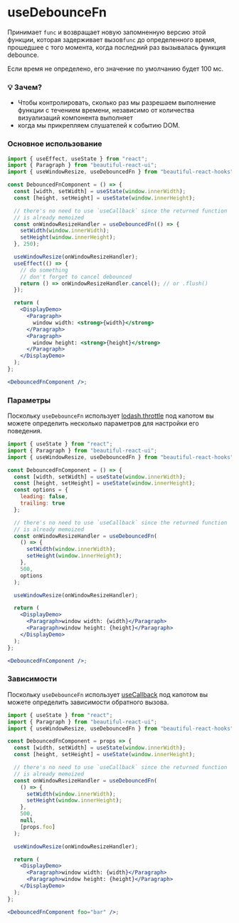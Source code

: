 # useDebounceFn

Принимает `func` и возвращает новую запомненную версию этой функции, которая задерживает вызов`func` до определенного
время, прошедшее с того момента, когда последний раз вызывалась функция debounce.

Если время не определено, его значение по умолчанию будет 100 мс.

### 💡 Зачем?

- Чтобы контролировать, сколько раз мы разрешаем выполнение функции с течением времени, независимо от количества визуализаций компонента
  выполняет
- когда мы прикрепляем слушателей к событию DOM.

### Основное использование

```jsx harmony
import { useEffect, useState } from "react";
import { Paragraph } from "beautiful-react-ui";
import { useWindowResize, useDebouncedFn } from "beautiful-react-hooks";

const DebouncedFnComponent = () => {
  const [width, setWidth] = useState(window.innerWidth);
  const [height, setHeight] = useState(window.innerHeight);

  // there's no need to use `useCallback` since the returned function
  // is already memoized
  const onWindowResizeHandler = useDebouncedFn(() => {
    setWidth(window.innerWidth);
    setHeight(window.innerHeight);
  }, 250);

  useWindowResize(onWindowResizeHandler);
  useEffect(() => {
    // do something
    // don't forget to cancel debounced
    return () => onWindowResizeHandler.cancel(); // or .flush()
  });

  return (
    <DisplayDemo>
      <Paragraph>
        window width: <strong>{width}</strong>
      </Paragraph>
      <Paragraph>
        window height: <strong>{height}</strong>
      </Paragraph>
    </DisplayDemo>
  );
};

<DebouncedFnComponent />;
```

### Параметры

Поскольку `useDebounceFn` использует [lodash.throttle](https://www.npmjs.com/package/lodash.throttle)
под капотом вы можете определить несколько параметров для настройки его поведения.

```jsx harmony
import { useState } from "react";
import { Paragraph } from "beautiful-react-ui";
import { useWindowResize, useDebouncedFn } from "beautiful-react-hooks";

const DebouncedFnComponent = () => {
  const [width, setWidth] = useState(window.innerWidth);
  const [height, setHeight] = useState(window.innerHeight);
  const options = {
    leading: false,
    trailing: true
  };

  // there's no need to use `useCallback` since the returned function
  // is already memoized
  const onWindowResizeHandler = useDebouncedFn(
    () => {
      setWidth(window.innerWidth);
      setHeight(window.innerHeight);
    },
    500,
    options
  );

  useWindowResize(onWindowResizeHandler);

  return (
    <DisplayDemo>
      <Paragraph>window width: {width}</Paragraph>
      <Paragraph>window height: {height}</Paragraph>
    </DisplayDemo>
  );
};

<DebouncedFnComponent />;
```

### Зависимости

Поскольку `useDebounceFn` использует [useCallback](https://reactjs.org/docs/hooks-reference.html#usecallback)
под капотом вы можете определить зависимости обратного вызова.

```jsx harmony
import { useState } from "react";
import { Paragraph } from "beautiful-react-ui";
import { useWindowResize, useDebouncedFn } from "beautiful-react-hooks";

const DebouncedFnComponent = props => {
  const [width, setWidth] = useState(window.innerWidth);
  const [height, setHeight] = useState(window.innerHeight);

  // there's no need to use `useCallback` since the returned function
  // is already memoized
  const onWindowResizeHandler = useDebouncedFn(
    () => {
      setWidth(window.innerWidth);
      setHeight(window.innerHeight);
    },
    500,
    null,
    [props.foo]
  );

  useWindowResize(onWindowResizeHandler);

  return (
    <DisplayDemo>
      <Paragraph>window width: {width}</Paragraph>
      <Paragraph>window height: {height}</Paragraph>
    </DisplayDemo>
  );
};

<DebouncedFnComponent foo="bar" />;
```
